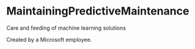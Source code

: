 # MaintainingPredictiveMaintenance
Care and feeding of machine learning solutions


Created by a Microsoft employee.
